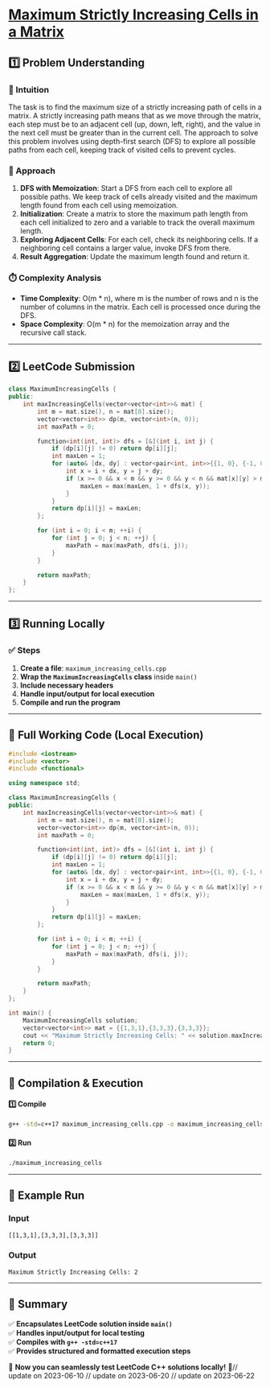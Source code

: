 # **[Maximum Strictly Increasing Cells in a Matrix](https://leetcode.com/problems/maximum-strictly-increasing-cells-in-a-matrix/description/)**  

## **1️⃣ Problem Understanding**  
### **📌 Intuition**  
The task is to find the maximum size of a strictly increasing path of cells in a matrix. A strictly increasing path means that as we move through the matrix, each step must be to an adjacent cell (up, down, left, right), and the value in the next cell must be greater than in the current cell. The approach to solve this problem involves using depth-first search (DFS) to explore all possible paths from each cell, keeping track of visited cells to prevent cycles.

### **🚀 Approach**  
1. **DFS with Memoization**: Start a DFS from each cell to explore all possible paths. We keep track of cells already visited and the maximum length found from each cell using memoization.
2. **Initialization**: Create a matrix to store the maximum path length from each cell initialized to zero and a variable to track the overall maximum length.
3. **Exploring Adjacent Cells**: For each cell, check its neighboring cells. If a neighboring cell contains a larger value, invoke DFS from there.
4. **Result Aggregation**: Update the maximum length found and return it.

### **⏱️ Complexity Analysis**  
- **Time Complexity**: O(m * n), where m is the number of rows and n is the number of columns in the matrix. Each cell is processed once during the DFS.
- **Space Complexity**: O(m * n) for the memoization array and the recursive call stack.

---  

## **2️⃣ LeetCode Submission**  
```cpp
class MaximumIncreasingCells {
public:
    int maxIncreasingCells(vector<vector<int>>& mat) {
        int m = mat.size(), n = mat[0].size();
        vector<vector<int>> dp(m, vector<int>(n, 0));
        int maxPath = 0;

        function<int(int, int)> dfs = [&](int i, int j) {
            if (dp[i][j] != 0) return dp[i][j];
            int maxLen = 1;
            for (auto& [dx, dy] : vector<pair<int, int>>{{1, 0}, {-1, 0}, {0, 1}, {0, -1}}) {
                int x = i + dx, y = j + dy;
                if (x >= 0 && x < m && y >= 0 && y < n && mat[x][y] > mat[i][j]) {
                    maxLen = max(maxLen, 1 + dfs(x, y));
                }
            }
            return dp[i][j] = maxLen;
        };

        for (int i = 0; i < m; ++i) {
            for (int j = 0; j < n; ++j) {
                maxPath = max(maxPath, dfs(i, j));
            }
        }

        return maxPath;
    }
};  
```  

---  

## **3️⃣ Running Locally**  
### **✅ Steps**  
1. **Create a file**: `maximum_increasing_cells.cpp`  
2. **Wrap the `MaximumIncreasingCells` class** inside `main()`  
3. **Include necessary headers**  
4. **Handle input/output for local execution**  
5. **Compile and run the program**  

---  

## **📝 Full Working Code (Local Execution)**  
```cpp
#include <iostream>
#include <vector>
#include <functional>

using namespace std;

class MaximumIncreasingCells {
public:
    int maxIncreasingCells(vector<vector<int>>& mat) {
        int m = mat.size(), n = mat[0].size();
        vector<vector<int>> dp(m, vector<int>(n, 0));
        int maxPath = 0;

        function<int(int, int)> dfs = [&](int i, int j) {
            if (dp[i][j] != 0) return dp[i][j];
            int maxLen = 1;
            for (auto& [dx, dy] : vector<pair<int, int>>{{1, 0}, {-1, 0}, {0, 1}, {0, -1}}) {
                int x = i + dx, y = j + dy;
                if (x >= 0 && x < m && y >= 0 && y < n && mat[x][y] > mat[i][j]) {
                    maxLen = max(maxLen, 1 + dfs(x, y));
                }
            }
            return dp[i][j] = maxLen;
        };

        for (int i = 0; i < m; ++i) {
            for (int j = 0; j < n; ++j) {
                maxPath = max(maxPath, dfs(i, j));
            }
        }

        return maxPath;
    }
};

int main() {
    MaximumIncreasingCells solution;
    vector<vector<int>> mat = {{1,3,1},{3,3,3},{3,3,3}};
    cout << "Maximum Strictly Increasing Cells: " << solution.maxIncreasingCells(mat) << endl; 
    return 0;
}  
```  

---  

## **🔧 Compilation & Execution**  
#### **1️⃣ Compile**  
```bash
g++ -std=c++17 maximum_increasing_cells.cpp -o maximum_increasing_cells
```  

#### **2️⃣ Run**  
```bash
./maximum_increasing_cells
```  

---  

## **🎯 Example Run**  
### **Input**  
```
[[1,3,1],[3,3,3],[3,3,3]]
```  
### **Output**  
```
Maximum Strictly Increasing Cells: 2
```  

---  

## **📌 Summary**  
✅ **Encapsulates LeetCode solution inside `main()`**  
✅ **Handles input/output for local testing**  
✅ **Compiles with `g++ -std=c++17`**  
✅ **Provides structured and formatted execution steps**  

🚀 **Now you can seamlessly test LeetCode C++ solutions locally!** 🚀// update on 2023-06-10
// update on 2023-06-20
// update on 2023-06-22
